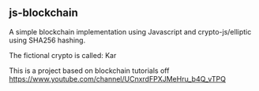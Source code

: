## js-blockchain
A simple blockchain implementation using Javascript and crypto-js/elliptic using SHA256 hashing.


The fictional crypto is called: Kar 

This is a project based on blockchain tutorials off https://www.youtube.com/channel/UCnxrdFPXJMeHru_b4Q_vTPQ 
